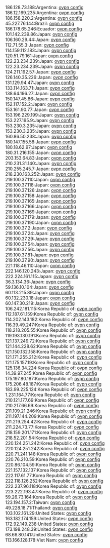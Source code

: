 186.128.73.188:Argentina: [ovpn config](vpn/186_128_73_188.ovpn)  
186.12.169.235:Argentina: [ovpn config](vpn/186_12_169_235.ovpn)  
186.158.220.2:Argentina: [ovpn config](vpn/186_158_220_2.ovpn)  
45.227.76.144:Brazil: [ovpn config](vpn/45_227_76_144.ovpn)  
186.178.65.246:Ecuador: [ovpn config](vpn/186_178_65_246.ovpn)  
101.142.239.86:Japan: [ovpn config](vpn/101_142_239_86.ovpn)  
106.160.29.44:Japan: [ovpn config](vpn/106_160_29_44.ovpn)  
112.71.55.3:Japan: [ovpn config](vpn/112_71_55_3.ovpn)  
114.159.112.183:Japan: [ovpn config](vpn/114_159_112_183.ovpn)  
120.51.79.161:Japan: [ovpn config](vpn/120_51_79_161.ovpn)  
122.23.234.239:Japan: [ovpn config](vpn/122_23_234_239.ovpn)  
122.23.234.239:Japan: [ovpn config](vpn/122_23_234_239.ovpn)  
124.211.192.57:Japan: [ovpn config](vpn/124_211_192_57.ovpn)  
126.140.35.226:Japan: [ovpn config](vpn/126_140_35_226.ovpn)  
131.129.94.47:Japan: [ovpn config](vpn/131_129_94_47.ovpn)  
133.114.163.71:Japan: [ovpn config](vpn/133_114_163_71.ovpn)  
138.64.196.27:Japan: [ovpn config](vpn/138_64_196_27.ovpn)  
150.147.45.86:Japan: [ovpn config](vpn/150_147_45_86.ovpn)  
152.117.152.2:Japan: [ovpn config](vpn/152_117_152_2.ovpn)  
153.161.90.77:Japan: [ovpn config](vpn/153_161_90_77.ovpn)  
153.196.229.199:Japan: [ovpn config](vpn/153_196_229_199.ovpn)  
153.227.195.9:Japan: [ovpn config](vpn/153_227_195_9.ovpn)  
153.230.3.235:Japan: [ovpn config](vpn/153_230_3_235.ovpn)  
153.230.3.235:Japan: [ovpn config](vpn/153_230_3_235.ovpn)  
160.86.50.238:Japan: [ovpn config](vpn/160_86_50_238.ovpn)  
180.147.155.58:Japan: [ovpn config](vpn/180_147_155_58.ovpn)  
180.18.62.97:Japan: [ovpn config](vpn/180_18_62_97.ovpn)  
180.31.216.155:Japan: [ovpn config](vpn/180_31_216_155.ovpn)  
203.153.64.83:Japan: [ovpn config](vpn/203_153_64_83.ovpn)  
210.231.31.140:Japan: [ovpn config](vpn/210_231_31_140.ovpn)  
210.255.245.7:Japan: [ovpn config](vpn/210_255_245_7.ovpn)  
218.230.163.252:Japan: [ovpn config](vpn/218_230_163_252.ovpn)  
219.100.37.110:Japan: [ovpn config](vpn/219_100_37_110.ovpn)  
219.100.37.118:Japan: [ovpn config](vpn/219_100_37_118.ovpn)  
219.100.37.126:Japan: [ovpn config](vpn/219_100_37_126.ovpn)  
219.100.37.158:Japan: [ovpn config](vpn/219_100_37_158.ovpn)  
219.100.37.165:Japan: [ovpn config](vpn/219_100_37_165.ovpn)  
219.100.37.166:Japan: [ovpn config](vpn/219_100_37_166.ovpn)  
219.100.37.169:Japan: [ovpn config](vpn/219_100_37_169.ovpn)  
219.100.37.179:Japan: [ovpn config](vpn/219_100_37_179.ovpn)  
219.100.37.190:Japan: [ovpn config](vpn/219_100_37_190.ovpn)  
219.100.37.2:Japan: [ovpn config](vpn/219_100_37_2.ovpn)  
219.100.37.24:Japan: [ovpn config](vpn/219_100_37_24.ovpn)  
219.100.37.29:Japan: [ovpn config](vpn/219_100_37_29.ovpn)  
219.100.37.54:Japan: [ovpn config](vpn/219_100_37_54.ovpn)  
219.100.37.56:Japan: [ovpn config](vpn/219_100_37_56.ovpn)  
219.100.37.81:Japan: [ovpn config](vpn/219_100_37_81.ovpn)  
219.100.37.90:Japan: [ovpn config](vpn/219_100_37_90.ovpn)  
221.118.46.110:Japan: [ovpn config](vpn/221_118_46_110.ovpn)  
222.146.120.243:Japan: [ovpn config](vpn/222_146_120_243.ovpn)  
222.224.161.115:Japan: [ovpn config](vpn/222_224_161_115.ovpn)  
36.3.134.36:Japan: [ovpn config](vpn/36_3_134_36.ovpn)  
59.136.10.104:Japan: [ovpn config](vpn/59_136_10_104.ovpn)  
60.113.215.89:Japan: [ovpn config](vpn/60_113_215_89.ovpn)  
60.132.230.18:Japan: [ovpn config](vpn/60_132_230_18.ovpn)  
60.147.30.219:Japan: [ovpn config](vpn/60_147_30_219.ovpn)  
106.242.181.115:Korea Republic of: [ovpn config](vpn/106_242_181_115.ovpn)  
112.187.61.159:Korea Republic of: [ovpn config](vpn/112_187_61_159.ovpn)  
114.202.143.182:Korea Republic of: [ovpn config](vpn/114_202_143_182.ovpn)  
116.39.49.247:Korea Republic of: [ovpn config](vpn/116_39_49_247.ovpn)  
118.218.205.55:Korea Republic of: [ovpn config](vpn/118_218_205_55.ovpn)  
119.193.130.191:Korea Republic of: [ovpn config](vpn/119_193_130_191.ovpn)  
121.137.249.72:Korea Republic of: [ovpn config](vpn/121_137_249_72.ovpn)  
121.144.228.62:Korea Republic of: [ovpn config](vpn/121_144_228_62.ovpn)  
121.150.132.158:Korea Republic of: [ovpn config](vpn/121_150_132_158.ovpn)  
121.171.255.212:Korea Republic of: [ovpn config](vpn/121_171_255_212.ovpn)  
121.175.157.19:Korea Republic of: [ovpn config](vpn/121_175_157_19.ovpn)  
125.136.34.224:Korea Republic of: [ovpn config](vpn/125_136_34_224.ovpn)  
14.39.97.245:Korea Republic of: [ovpn config](vpn/14_39_97_245.ovpn)  
175.197.80.187:Korea Republic of: [ovpn config](vpn/175_197_80_187.ovpn)  
175.206.48.187:Korea Republic of: [ovpn config](vpn/175_206_48_187.ovpn)  
183.99.225.124:Korea Republic of: [ovpn config](vpn/183_99_225_124.ovpn)  
1.231.164.77:Korea Republic of: [ovpn config](vpn/1_231_164_77.ovpn)  
210.121.177.69:Korea Republic of: [ovpn config](vpn/210_121_177_69.ovpn)  
210.217.66.69:Korea Republic of: [ovpn config](vpn/210_217_66_69.ovpn)  
211.109.21.246:Korea Republic of: [ovpn config](vpn/211_109_21_246.ovpn)  
211.197.144.209:Korea Republic of: [ovpn config](vpn/211_197_144_209.ovpn)  
211.219.254.42:Korea Republic of: [ovpn config](vpn/211_219_254_42.ovpn)  
211.224.73.77:Korea Republic of: [ovpn config](vpn/211_224_73_77.ovpn)  
218.159.201.171:Korea Republic of: [ovpn config](vpn/218_159_201_171.ovpn)  
218.52.201.54:Korea Republic of: [ovpn config](vpn/218_52_201_54.ovpn)  
220.124.251.242:Korea Republic of: [ovpn config](vpn/220_124_251_242.ovpn)  
220.124.251.242:Korea Republic of: [ovpn config](vpn/220_124_251_242.ovpn)  
220.71.241.148:Korea Republic of: [ovpn config](vpn/220_71_241_148.ovpn)  
220.76.210.59:Korea Republic of: [ovpn config](vpn/220_76_210_59.ovpn)  
220.86.104.59:Korea Republic of: [ovpn config](vpn/220_86_104_59.ovpn)  
221.157.132.137:Korea Republic of: [ovpn config](vpn/221_157_132_137.ovpn)  
222.117.61.77:Korea Republic of: [ovpn config](vpn/222_117_61_77.ovpn)  
222.118.126.252:Korea Republic of: [ovpn config](vpn/222_118_126_252.ovpn)  
222.237.96.118:Korea Republic of: [ovpn config](vpn/222_237_96_118.ovpn)  
223.222.193.47:Korea Republic of: [ovpn config](vpn/223_222_193_47.ovpn)  
59.26.73.164:Korea Republic of: [ovpn config](vpn/59_26_73_164.ovpn)  
123.194.157.2:Taiwan: [ovpn config](vpn/123_194_157_2.ovpn)  
49.228.18.71:Thailand: [ovpn config](vpn/49_228_18_71.ovpn)  
103.102.161.29:United States: [ovpn config](vpn/103_102_161_29.ovpn)  
163.182.174.159:United States: [ovpn config](vpn/163_182_174_159.ovpn)  
172.92.149.238:United States: [ovpn config](vpn/172_92_149_238.ovpn)  
173.198.248.39:United States: [ovpn config](vpn/173_198_248_39.ovpn)  
68.66.80.141:United States: [ovpn config](vpn/68_66_80_141.ovpn)  
113.166.128.178:Viet Nam: [ovpn config](vpn/113_166_128_178.ovpn)  
